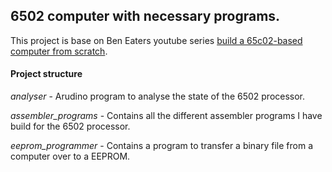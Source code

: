 ## 6502 computer with necessary programs.

This project is base on Ben Eaters youtube series [build a 65c02-based computer from scratch](https://www.youtube.com/watch?v=LnzuMJLZRdU&list=PLowKtXNTBypFbtuVMUVXNR0z1mu7dp7eH).

#### Project structure
*analyser* - Arudino program to analyse the state of the 6502 processor.

*assembler_programs* - Contains all the different assembler programs I have build for the 6502 processor. 

*eeprom_programmer* -  Contains a program to transfer a binary file from a computer over to a EEPROM.

